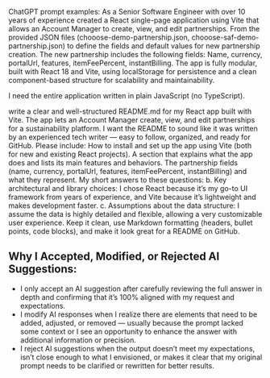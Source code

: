 ChatGPT prompt examples:
As a Senior Software Engineer with over 10 years of experience created a React single-page application using Vite that allows an Account Manager to create, view, and edit partnerships.
From the provided JSON files (chooose-demo-partnership.json, chooose-saf-demo-partnership.json) to define the fields and default values for new partnership creation.
The new partnership includes the following fields:
Name, currency, portalUrl, features, itemFeePercent, instantBilling.
The app is fully modular, built with React 18 and Vite, using localStorage for persistence and a clean component-based structure for scalability and maintainability.

I need the entire application written in plain JavaScript (no TypeScript).

write a clear and well-structured README.md for my React app built with Vite.
The app lets an Account Manager create, view, and edit partnerships for a sustainability platform.
I want the README to sound like it was written by an experienced tech writer — easy to follow, organized, and ready for GitHub.
Please include:
How to install and set up the app using Vite (both for new and existing React projects).
A section that explains what the app does and lists its main features and behaviors.
The partnership fields (name, currency, portalUrl, features, itemFeePercent, instantBilling) and what they represent.
My short answers to these questions:
b. Key architectural and library choices: I chose React because it’s my go-to UI framework from years of experience, and Vite because it’s lightweight and makes development faster.
c. Assumptions about the data structure: I assume the data is highly detailed and flexible, allowing a very customizable user experience.
Keep it clean, use Markdown formatting (headers, bullet points, code blocks), and make it look great for a README on GitHub.



## Why I Accepted, Modified, or Rejected AI Suggestions:
- I only accept an AI suggestion after carefully reviewing the full answer in depth and confirming that it’s 100% aligned with my request and expectations.
- I modify AI responses when I realize there are elements that need to be added, adjusted, or removed — usually because the prompt lacked some context or I see an opportunity to enhance the answer with additional information or precision.
- I reject AI suggestions when the output doesn’t meet my expectations, isn’t close enough to what I envisioned, or makes it clear that my original prompt needs to be clarified or rewritten for better results.